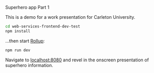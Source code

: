 Superhero app Part 1 

This is a demo for a work presentation for Carleton University.
```bash
cd web-services-frontend-dev-test
npm install
```

...then start [Rollup](https://rollupjs.org):

```bash
npm run dev
```

Navigate to [localhost:8080](http://localhost:8080) and revel in the onscreen presentation of superhero information.